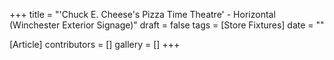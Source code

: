 +++
title = "'Chuck E. Cheese's Pizza Time Theatre' - Horizontal (Winchester Exterior Signage)"
draft = false
tags = [Store Fixtures]
date = ""

[Article]
contributors = []
gallery = []
+++